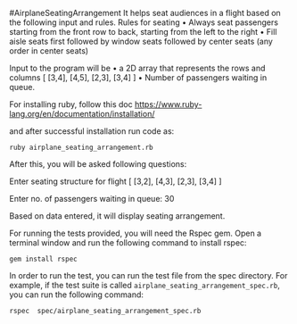 #AirplaneSeatingArrangement
 It helps seat audiences in a flight based on the following input and rules.
Rules for seating
• Always seat passengers starting from the front row to back, starting from the left to the right
• Fill aisle seats first followed by window seats followed by center seats (any order in center seats)

Input to the program will be
• a 2D array that represents the rows and columns [ [3,4], [4,5], [2,3], [3,4] ]
• Number of passengers waiting in queue.


For installing ruby, follow this doc https://www.ruby-lang.org/en/documentation/installation/

and after successful installation run code as:

    ruby airplane_seating_arrangement.rb

After this, you will be asked following questions:

Enter seating structure for flight
[ [3,2], [4,3], [2,3], [3,4] ]

Enter no. of passengers waiting in queue:
30

Based on data entered, it will display seating arrangement.

For running the tests provided, you will need the Rspec gem. Open a
terminal window and run the following command to install rspec:

    gem install rspec


In order to run the test, you can run the test file from the spec
directory. For example, if the test suite is called
`airplane_seating_arrangement_spec.rb`, you can run the following command:

    rspec  spec/airplane_seating_arrangement_spec.rb
